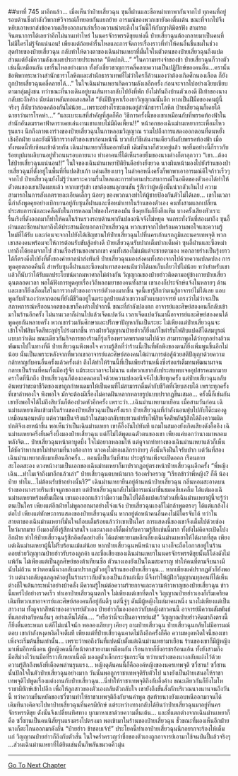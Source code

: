 ##บทที่ 745 มาอีกแล้ว...
เมื่อเห็นว่าป๋ายเสี่ยวฉุน ซุนอี้ฝานและซือหม่าเทาพากันจากไป ทุกคนที่อยู่รอบด้านซึ่งกำลังวิพากษ์วิจารณ์ก็ทยอยกันแยกย้าย อารมณ์ของพวกเขายังคงตื่นเต้น ขณะที่จากไปจึงหยิบเอาหยกส่งข้อความเสียงออกมาเล่าเรื่องความน่าตะลึงในวันนี้ให้กับญาติมิตรฟัง
สามารถจินตนาการได้เลยว่าอีกไม่นานเท่าไหร่ ในนครจักรพรรดิขุยแห่งนี้ ป๋ายเสี่ยวฉุนต้องกลายมาเป็นคนที่ไม่มีใครไม่รู้จักแน่นอน!
เพียงแต่ถ้อยคำรื่นไหลและการจัดการเรื่องราวที่ทำให้คนอื่นชื่นชมในช่วงสุดท้ายของป๋ายเสี่ยวฉุน กลับทำให้ดวงตาของเฉินม่านเหยาที่มั่นใจในตัวตนของป๋ายเสี่ยวฉุนถึงแปดส่วนแต่ยังมีความลังเลเผยประกายประหลาด
“ผิดปกติ...”
“ในความทรงจำของข้า ป๋ายเสี่ยวฉุนก็วางตัวเช่นนี้เหมือนกัน เขารื่นไหลอย่างมาก ทั้งยังเชี่ยวชาญการคลี่คลายความเป็นปฏิปักษ์ของคนอื่น...ครานั้นข้อพิพาทระหว่างสำนักธาราโลหิตและสำนักธาราเทพที่ไม่ว่าใครก็ล้วนมองว่าต้องเกิดศึกนองเลือด ก็ยังถูกป๋ายเสี่ยวฉุนคลี่คลายได้...” ในใจเฉินม่านเหยาเกิดความลังเลอีกครั้ง ก่อนจะจากไปอย่างเงียบเชียบตามกลุ่มฝูงชน ทว่าขณะที่นางเดินอยู่บนเส้นทางกลับไปยังที่พัก ยังไม่ทันถึงบ้านตัวเองดี ฝีเท้าของนางกลับชะงักค้าง นัยน์ตาพลันทอแสงสดใส
“ยังมีปัญหาเรื่องยาวิญญาณนั้นอีก หากเป็นฝีมือของคนผู้นี้จริงๆ ก็นับว่าสอดคล้องกันไม่น้อย...เพราะอย่างไรซะตอนอยู่สำนักธาราโลหิต ป๋ายเสี่ยวฉุนก็เคยได้ฉายาว่ามารโรคห่า...”
“และเบาะแสที่สำคัญที่สุดก็คือ วิธีการครั้งนี้ของเขาเหมือนกับที่พรรคท้องฟ้าในสำนักอันตมรรคาฟ้าดาราเคยเล่นงานเขาแทบไม่มีผิดเพี้ยน!!” หน้าอกของเฉินม่านเหยากระเพื่อมไหวรุนแรง นึกถึงภาพเงาร่างของป๋ายเสี่ยวฉุนในกาหลอมวิญญาณ รวมไปถึงการแสดงออกตอนที่ตนหยั่งเชิงอีกฝ่าย และยังมีวิธีการวางตัวของเขาก่อนหน้านี้ บวกกับวิธีเล่นงานเดียวกันกับพรรคท้องฟ้า เมื่อทั้งหมดนี้ทับซ้อนเข้าด้วยกัน เฉินม่านเหยาก็ยิ้มออกทันที
เดิมทีนางก็สวยอยู่แล้ว พอยิ้มอย่างนี้ก็ราวกับร้อยบุปผาผลิบานอยู่ทั่วถนนรอบกายนาง ทำเอาคนที่ได้เห็นรอยยิ้มของนางต่างก็ตาลุกวาว
“เขา...ต้องใช่ป๋ายเสี่ยวฉุนแน่นอน!!” ในใจของเฉินม่านเหยาปิติยินดีอย่างยิ่งยวด นางผินหน้ามองไปยังร้านของป๋ายเสี่ยวฉุนที่ตั้งอยู่ในพื้นที่ที่แปดสิบเก้า แค่นเสียงเบาๆ ในลำคอหนึ่งครั้งก็พกพาเอาอารมณ์ดีใจก้าวเร็วๆ จากไป
ป๋ายเสี่ยวฉุนยังไม่รู้ว่าเพราะความรื่นไหลและการทำตามประสบการณ์ในอดีตของตัวเองได้ทำให้ตัวตนของเขาเปิดเผยแล้ว หากเขารู้เข้า เขาต้องขนลุกขนชัน รู้สึกว่าผู้หญิงนั้นน่ากลัวเกินไป ความสามารถในการสังเกตรายละเอียดเล็กๆ น้อยๆ ของพวกนางทำให้ผู้ชายป้องกันตัวไม่ได้เลย...
เขาในเวลานี้กำลังพูดคุยอย่างเบิกบานอยู่กับซุนอี้ฝานและซือหม่าเทาในร้านของตัวเอง คนทั้งสามแลกเปลี่ยนประสบการณ์และเคล็ดลับในการหลอมไฟของใครของมัน ยิ่งคุยกันก็ยิ่งฮึกเหิม บางครั้งเสียงหัวเราะรื่นเริงที่ดังออกมาก็ทำให้คนในร้านรวงรอบด้านพากันปลงอนิจจังไม่หยุด
จนกระทั่งวันที่สองมาถึง ซุนอี้ฝานและซือหม่าเทาถึงได้ประสานมือบอกลาป๋ายเสี่ยวฉุน พวกเขาจากไปพร้อมความพอใจและความรู้ใหม่ที่ได้รับ และก่อนจะจากไปยังได้เชิญชวนให้ป๋ายเสี่ยวฉุนไปที่นครเก้านรกภูมิและนครเทพจุติ พวกเขาสองคนพร้อมจะให้การต้อนรับขับสู้อย่างดี
ป๋ายเสี่ยวฉุนรับปากเต็มปากเต็มคำ ซุนอี้ฝานและซือหม่าเทาถึงได้ยอมจากไป ส่วนเรื่องร้านของพวกเขา คนทั้งสองไม่แม้แต่จะชายตามอง พอกลายร่างเป็นรุ้งยาวได้ก็ตรงดิ่งไปยังที่ตั้งของค่ายกลนำส่งทันที
ป๋ายเสี่ยวฉุนมองส่งคนทั้งสองจากไปด้วยความปลดปลง การพูดคุยตลอดคืนนี้ สำหรับซุนอี้ฝานและซือหม่าเทาสองคนนับว่าได้ผลเก็บเกี่ยวไปไม่น้อย ทว่าสำหรับเขาแล้วก็นับว่าได้รับผลประโยชน์มากมหาศาลไม่ต่างกัน วิญญาณของป๋ายฮ่าวติดตามอยู่ข้างกายป๋ายเสี่ยวฉุนตลอดเวลา พอได้ฟังการพูดคุยเรื่องวิถีหลอมยาของคนทั้งสาม เขาเองก็ประจักษ์แจ้งในหลายๆ ด้าน
และเขาก็ยิ่งเลื่อมใสในการวางตัวของอาจารย์ตัวเองมากขึ้น จุดนี้เขารู้สึกว่าตนสู้อาจารย์ไม่ได้เลย แอบพูดกับตัวเองว่าหากตอนที่ยังมีชีวิตอยู่ในตระกูลป๋ายแล้วเขาวางตัวแบบอาจารย์ เกรงว่าไม่ว่าจะเป็นสภาพการณ์หรืออนาคตของเขาก็คงต่างไปจากนี้
ขณะที่กำลังปลงตก อาจารย์และศิษย์สองคนก็กลับเข้ามาในร้านอีกครั้ง ไม่นานเวลาก็ผ่านไปแล้วเจ็ดแปดวัน เวลาเจ็ดแปดวันมานี้อาจารย์และศิษย์สองคนได้พูดคุยกันหลายครั้ง พวกเขาร่วมกันศึกษาและปรึกษาปัญหากันเป็นระยะ ไม่เพียงแต่ป๋ายเสี่ยวฉุนจะเข้าใจไฟสิบเจ็ดสีทะลุปรุโปร่งมากขึ้น ทางฝ่ายวิญญาณป๋ายฮ่าวก็ยิ่งแก้ไขตำรับไฟสิบแปดสีได้สมบูรณ์แบบกว่าเดิม
ขณะเดียวกันกิจการของร้านก็รุ่งเรืองพรวดพราดตามไปด้วย สามารถพูดได้ว่าทุกอย่างล้วนพัฒนาไปในทางที่ดี ป๋ายเสี่ยวฉุนพึงพอใจ ความรู้สึกที่ว่าร้านนี้เป็นที่พักพิงของตนก็ยิ่งเพิ่มพูนขึ้นอีกไม่น้อย
นั่นเป็นเพราะหลังจากที่พวกเขาอาจารย์และศิษย์สองคนได้ผ่านการต่อสู้ด้วยสติปัญญาด้วยความกล้าหาญกับคนอื่นครั้งแล้วครั้งเล่า ถึงได้ทำให้ร้านนี้ที่เป็นเพียงร้านหนึ่งซึ่งร่อแร่เต็มทนพัฒนามาจนกลายเป็นร้านที่คนทั้งเมืองรู้จัก
แม้ระยะเวลาจะไม่นาน แต่พวกเขากลับประสบพบเจออุปสรรคมากมาย คราใดที่นึกถึง ป๋ายเสี่ยวฉุนก็ต้องถอดถอนใจด้วยความปลงอนิจจังไปเสียทุกครั้ง
แต่ป๋ายเสี่ยวฉุนกลับค้นพบว่าชะตาชีวิตของเขาถูกกำหนดมาให้เป็นคนที่ไม่สามารถดื่มด่ำกับชีวิตที่เงียบสงบได้ เพราะทุกครั้งที่เขาลำพองใจ พึงพอใจ มักจะต้องมีเรื่องไม่คาดฝันหลากหลายรูปแบบปรากฏขึ้นเสมอ...
ครั้งนี้ก็เช่นกัน เขายังพอใจได้ไม่ถึงสิบวันก็ต้องปวดหัวอีกครั้ง เพราะว่า...เฉินม่านเหยามาเยือน
เมื่อสามวันก่อน เฉินม่านเหยาเดินเข้ามาในร้านของป๋ายเสี่ยวฉุนเป็นครั้งแรก ป๋ายเสี่ยวฉุนที่กำลังนอนฟุบไปกับโต๊ะมองดูเหมือนนอนหลับ แต่ความเป็นจริงแล้วในสมองกลับทบทวนตำรับไฟสิบเจ็ดสีพลันรู้สึกได้ถึงความผิดปกติจึงเงยหน้าขึ้น พอเห็นว่าเป็นเฉินม่านเหยา เขาก็อึ้งงันไปทันที แถมในสมองยังเกิดเสียงดังอื้ออึง
เฉินม่านเหยาครึ่งยิ้มครึ่งบึ้งมองป๋ายเสี่ยวฉุน แต่ก็ไม่ได้พูดแฉตัวตนของเขา เพียงแค่บอกว่านางมาหลอมพลังจิต...
ป๋ายเสี่ยวฉุนหน้าตาบูดบึ้ง ใจไม่อยากหลอมให้ แต่ดูจากท่าทางของเฉินม่านเหยาแล้วก็เห็นได้ชัดว่าหากเขาไม่ทำตามที่นางต้องการ นางคงไม่ยอมเลิกราง่ายๆ ดังนั้นจึงฝืนใจรับปาก แต่วันที่สอง เฉินม่านเหยากลับมาเยือนอีกครั้ง...
ตอนนี้เป็นวันที่สาม ประตูร้านเพิ่งจะเปิดออก เรือนกายสะโอดสะอง ดวงหน้างามเป็นเอกของเฉินม่านเหยาก็มาปรากฏอยู่ตรงหน้าป๋ายเสี่ยวฉุนอีกครั้ง
“พี่หญิงเฉิน...ทำไมเจ้าถึงมาอีกแล้วเล่า” ป๋ายเสี่ยวฉุนตบหน้าผาก ร้องคร่ำครวญ
“เรียกข้าว่าพี่หญิง? ก็ดี น้องป๋าย ทำไม...ไม่ต้อนรับข้าอย่างนั้นรึ?” เฉินม่านเหยายืนอยู่ด้านหน้าป๋ายเสี่ยวฉุน กลิ่นหอมสะอาดบนร่างของนางรวยรินเข้าจมูกของเขา แต่ป๋ายเสี่ยวฉุนกลับไม่มีอารมณ์มาชื่นชมเคลิบเคลิ้ม ได้แต่มองเฉินม่านเหยาพร้อมยิ้มเฝื่อน
เขามองออกแล้วว่ามีความเป็นไปได้ถึงแปดเก้าส่วนที่เฉินม่านเหยาผู้นี้จะรู้ว่าตนเป็นใคร เพียงแต่อีกฝ่ายไม่พูดออกมาอย่างโจ่งแจ้ง ป๋ายเสี่ยวฉุนเองก็ไม่กล้าพูดตรงๆ ได้แต่แกล้งโง่ต่อไป
เพียงแต่ทักษะการแสดงของป๋ายเสี่ยวฉุนนั้น หากอยู่ต่อหน้าคนอื่นคงไม่มีใครจับได้ ทว่าในสายตาของเฉินม่านเหยาที่มั่นใจเกือบเต็มร้อยแล้วว่าเขาเป็นใคร การแสดงนี้ของเขาจึงเต็มไปด้วยช่องโหว่มากมาย ยิ่งมองก็ยิ่งรู้สึกน่าสนใจ
และนางเองก็ดื่มด่ำกับความรู้สึกเช่นนี้มาก ทั้งยังไม่คิดจะเปิดโปงอีกฝ่าย ทำให้ป๋ายเสี่ยวฉุนรู้สึกอึดอัดอย่างยิ่ง ได้แต่พยายามหลีกเลี่ยงเฉินม่านเหยาให้ได้มากที่สุด เพียงแต่เฉินม่านเหยาผู้นี้ไม่รีบร้อนแม้แต่น้อย หากป๋ายเสี่ยวฉุนหนีหน้านาง นางก็จะถือโอกาสอยู่ในร้าน คอยช่วยวิญญาณป๋ายฮ่าวรับรองลูกค้า
และชื่อเสียงของเฉินม่านเหยาในนครจักรพรรดิขุยนั้นก็โด่งดังไม่แพ้กัน ไม่เพียงแต่เป็นลูกศิษย์ของต้าเทียนซือ ตัวนางเองยังเป็นโฉมสะคราญ ทำให้คนที่ตามจีบนางมีนับไม่ถ้วน ทว่าตอนนี้นางกลับมาปรากฏตัวอยู่ในร้านของป๋ายเสี่ยวฉุน...
หากเพียงแค่ปรากฏตัวก็ยังพอว่า แต่นางกลับดูแลลูกค้าอยู่ในร้านราวกับตัวเองเป็นเถ้าแก่เนี้ย นี่จึงทำให้ผู้ฝึกวิญญาณทุกคนที่ได้เห็นต่างก็ใจเต้นกระหน่ำอย่างบ้าคลั่ง มีความรู้ใหม่ต่อความร้ายกาจและความห้าวหาญของป๋ายเสี่ยวฉุน
ข่าวนี้แพร่ไปอย่างรวดเร็ว ทำเอาป๋ายเสี่ยวฉุนตกใจ ไม่เพียงแต่เขาที่ตกใจ วิญญาณป๋ายฮ่าวเองก็เริ่มเครียด เดิมทีพวกเขาอาจารย์และศิษย์สองคนก็อยู่กันดีๆ แต่นี่จู่ๆ ดันมีผู้หญิงโผล่มาคนหนึ่ง นางไม่เพียงแต่เป็นสาวงาม ทั้งดูจากสีหน้าของอาจารย์ตัวเอง ป๋ายฮ่าวก็มองออกว่ากับหญิงสาวคนนี้ อาจารย์มีความสัมพันธ์ที่แตกต่างกับคนอื่นๆ อย่างเห็นได้ชัด....
“หรือว่านี่จะเป็นอาจารย์แม่!” วิญญาณป๋ายฮ่าวคิดมาถึงตรงนี้ก็ยิ่งตื่นตระหนก แต่ก็ไม่แน่ใจนัก พอลองเลียบๆ เคียงๆ ถามป๋ายเสี่ยวฉุน ป๋ายเสี่ยวฉุนกลับไม่มีอารมณ์ตอบ เขากำลังหงุดหงิดใจเต็มที เพียงแต่ที่ป๋ายเสี่ยวฉุนคาดไม่ถึงอีกครั้งก็คือ ความหงุดหงิดใจนี้ของเขา เพิ่งจะเริ่มต้นขึ้นเท่านั้น...
เพราะว่าพอถึงวันที่แปดนับตั้งแต่เฉินม่านเหยามาเยือน ร้านของเขาก็มีผู้หญิงมาเพิ่มอีกหนึ่งคน
ผู้หญิงคนนี้ก็หน้าตาสวยงามเหมือนกัน เรือนกายก็ยิ่งอรชรอ้อนแอ้น ทั้งยังสวมถึงมือสีม่วงไว้บนมือที่ราวกับหยกเนื้อดี มองดูตัวเล็กกระจุ๋มกระจิ๋ม ทว่าบนร่างของนางกลับแฝงไว้ด้วยความรู้สึกถึงพลังที่เดือดพล่านรุนแรง...
หญิงดุดันคนนี้ก็คือองค์หญิงของนครเทพจุติ ซวี่ซาน!
ซวี่ซานนั้นปักใจในตัวป๋ายเสี่ยวฉุนอย่างมาก วันนั้นพอถูกราชาเทพจุติรับตัวไป นางยังเป็นฝ่ายเสนอให้ราชาเทพจุติไปพูดเรื่องแต่งงานกับป๋ายเสี่ยวฉุน...นี่ทำให้ราชาเทพจุติถึงกับอึ้งค้าง ขณะเดียวกันก็ยิ่งโมโหราชาผียักษ์เข้าไปอีก เพื่อให้ลูกสาวของตัวเองกลับตัวกลับใจ เขายังถึงขั้นสั่งกักบริเวณนางนานจนถึงวันนี้
ทว่าความยืนหยัดของซวี่ซานทำให้ราชาเทพจุติถึงกับจนคำพูด สุดท้ายนางยังแอบหนีออกมาจนได้ เดิมทีนางคิดจะไปหาป๋ายเสี่ยวฉุนที่นครผียักษ์ แต่ระหว่างทางกลับได้ยินว่าป๋ายเสี่ยวฉุนมาอยู่ที่นครจักรพรรดิขุย ดังนั้นจึงเปลี่ยนทิศทาง บุกมาหาเขาด้วยความตื่นเต้น...
และที่แตกต่างจากเฉินม่านเหยาก็คือ ซวี่ซานเป็นคนนิสัยรุนแรงตรงไปตรงมา พอเข้ามาในร้านของป๋ายเสี่ยวฉุน ชั่วขณะที่มองเห็นอีกฝ่าย นางก็ตะโกนออกมาดังลั่น
“ป๋ายฮ่าว ข้าชอบเจ้า!”
ประโยคนี้ทำเอาป๋ายเสี่ยวฉุนนึกอยากจะร้องไห้เต็มแก่ วิญญาณป๋ายฮ่าวก็ถึงกับตัวสั่น ในใจคร่ำครวญว่าชื่อของตัวเองถูกอาจารย์เอามาใช้จนป่นปี้แล้วจริงๆ ...ส่วนเฉินม่านเหยาที่ได้ยินเช่นนั้นก็พลันขมวดคิ้วมุ่น

------


[Go To Next Chapter]( ./183.md)